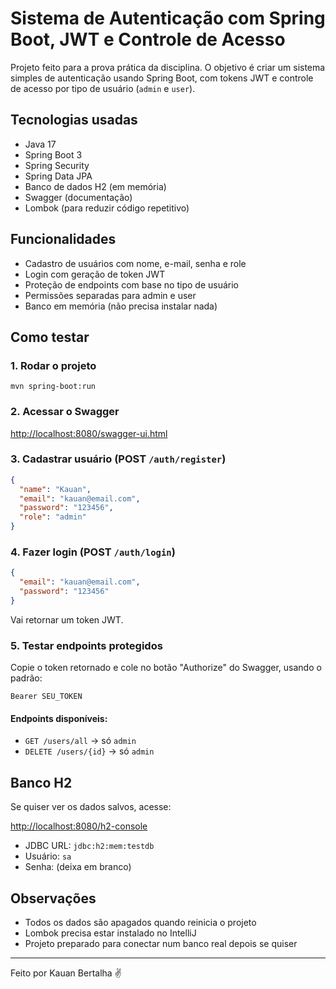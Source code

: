 # Sistema de Autenticação com Spring Boot, JWT e Controle de Acesso

Projeto feito para a prova prática da disciplina. O objetivo é criar um sistema simples de autenticação usando Spring Boot, com tokens JWT e controle de acesso por tipo de usuário (`admin` e `user`).

## Tecnologias usadas

- Java 17
- Spring Boot 3
- Spring Security
- Spring Data JPA
- Banco de dados H2 (em memória)
- Swagger (documentação)
- Lombok (para reduzir código repetitivo)

## Funcionalidades

- Cadastro de usuários com nome, e-mail, senha e role
- Login com geração de token JWT
- Proteção de endpoints com base no tipo de usuário
- Permissões separadas para admin e user
- Banco em memória (não precisa instalar nada)

## Como testar

### 1. Rodar o projeto

```
mvn spring-boot:run
```

### 2. Acessar o Swagger

[http://localhost:8080/swagger-ui.html](http://localhost:8080/swagger-ui.html)

### 3. Cadastrar usuário (POST `/auth/register`)

```json
{
  "name": "Kauan",
  "email": "kauan@email.com",
  "password": "123456",
  "role": "admin"
}
```

### 4. Fazer login (POST `/auth/login`)

```json
{
  "email": "kauan@email.com",
  "password": "123456"
}
```

Vai retornar um token JWT.

### 5. Testar endpoints protegidos

Copie o token retornado e cole no botão "Authorize" do Swagger, usando o padrão:

```
Bearer SEU_TOKEN
```

#### Endpoints disponíveis:

- `GET /users/all` → só `admin`
- `DELETE /users/{id}` → só `admin`

## Banco H2

Se quiser ver os dados salvos, acesse:

[http://localhost:8080/h2-console](http://localhost:8080/h2-console)

- JDBC URL: `jdbc:h2:mem:testdb`
- Usuário: `sa`
- Senha: (deixa em branco)

## Observações

- Todos os dados são apagados quando reinicia o projeto
- Lombok precisa estar instalado no IntelliJ
- Projeto preparado para conectar num banco real depois se quiser

---

Feito por Kauan Bertalha ✌️
